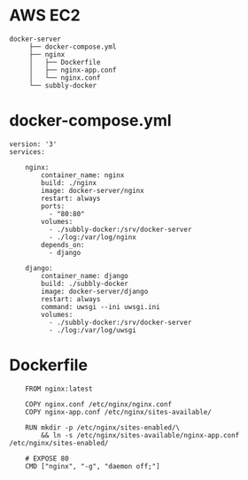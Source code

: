 # AWS EC2
    docker-server
         ├── docker-compose.yml
         ├── nginx
         │   ├── Dockerfile
         │   ├── nginx-app.conf
         │   └── nginx.conf
         └── subbly-docker
# docker-compose.yml
    version: '3'
    services:

        nginx:
            container_name: nginx
            build: ./nginx
            image: docker-server/nginx
            restart: always
            ports:
              - "80:80"
            volumes:
              - ./subbly-docker:/srv/docker-server
              - ./log:/var/log/nginx
            depends_on:
              - django

        django:
            container_name: django
            build: ./subbly-docker
            image: docker-server/django
            restart: always
            command: uwsgi --ini uwsgi.ini
            volumes:
              - ./subbly-docker:/srv/docker-server
              - ./log:/var/log/uwsgi
# Dockerfile
        FROM nginx:latest

        COPY nginx.conf /etc/nginx/nginx.conf
        COPY nginx-app.conf /etc/nginx/sites-available/

        RUN mkdir -p /etc/nginx/sites-enabled/\
            && ln -s /etc/nginx/sites-available/nginx-app.conf /etc/nginx/sites-enabled/

        # EXPOSE 80
        CMD ["nginx", "-g", "daemon off;"]


   
       
        


        
        
